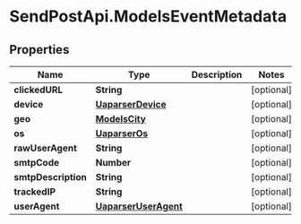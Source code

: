 # SendPostApi.ModelsEventMetadata

## Properties
Name | Type | Description | Notes
------------ | ------------- | ------------- | -------------
**clickedURL** | **String** |  | [optional] 
**device** | [**UaparserDevice**](UaparserDevice.md) |  | [optional] 
**geo** | [**ModelsCity**](ModelsCity.md) |  | [optional] 
**os** | [**UaparserOs**](UaparserOs.md) |  | [optional] 
**rawUserAgent** | **String** |  | [optional] 
**smtpCode** | **Number** |  | [optional] 
**smtpDescription** | **String** |  | [optional] 
**trackedIP** | **String** |  | [optional] 
**userAgent** | [**UaparserUserAgent**](UaparserUserAgent.md) |  | [optional] 


